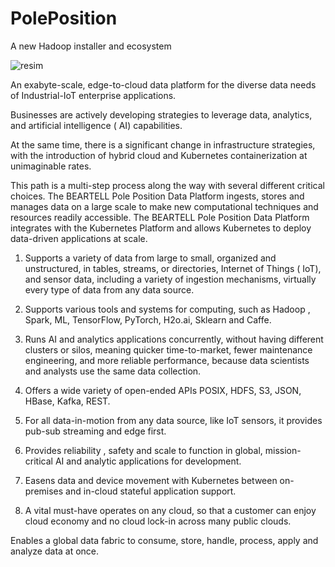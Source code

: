 # PolePosition
A new Hadoop installer and ecosystem

![resim](https://user-images.githubusercontent.com/870265/204732093-1ea33682-9eaa-451c-befd-f7cb7015ecf3.png)

An exabyte-scale, edge-to-cloud data platform for the diverse data needs of Industrial-IoT enterprise applications.

Businesses are actively developing strategies to leverage data, analytics, and artificial intelligence ( AI) capabilities.

At the same time, there is a significant change in infrastructure strategies, with the introduction of hybrid cloud and Kubernetes containerization at unimaginable rates.

This path is a multi-step process along the way with several different critical choices. The BEARTELL Pole Position Data Platform ingests, stores and manages data on a large scale to make new computational techniques and resources readily accessible. The BEARTELL Pole Position Data Platform integrates with the Kubernetes Platform and allows Kubernetes to deploy data-driven applications at scale.

1. Supports a variety of data from large to small, organized and unstructured, in tables, streams, or directories, Internet of Things ( IoT), and sensor data, including a variety of ingestion mechanisms, virtually every type of data from any data source.

2. Supports various tools and systems for computing, such as Hadoop , Spark, ML, TensorFlow, PyTorch, H2o.ai, Sklearn and Caffe.

3. Runs AI and analytics applications concurrently, without having different clusters or silos, meaning quicker time-to-market, fewer maintenance engineering, and more reliable performance, because data scientists and analysts use the same data collection.

4. Offers a wide variety of open-ended APIs POSIX, HDFS, S3, JSON, HBase, Kafka, REST.

5. For all data-in-motion from any data source, like IoT sensors, it provides pub-sub streaming and edge first.

6. Provides reliability , safety and scale to function in global, mission-critical AI and analytic applications for development.

7. Easens data and device movement with Kubernetes between on-premises and in-cloud stateful application support.

8. A vital must-have operates on any cloud, so that a customer can enjoy cloud economy and no cloud lock-in across many public clouds.

Enables a global data fabric to consume, store, handle, process, apply and analyze data at once.

